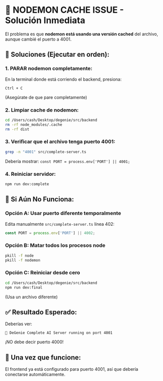 # 🚨 NODEMON CACHE ISSUE - Solución Inmediata

El problema es que **nodemon está usando una versión cached** del archivo, aunque cambié el puerto a 4001.

## 🔧 Soluciones (Ejecutar en orden):

### 1. **PARAR nodemon completamente:**
En la terminal donde está corriendo el backend, presiona:
```
Ctrl + C
```
(Asegúrate de que pare completamente)

### 2. **Limpiar cache de nodemon:**
```bash
cd /Users/cash/Desktop/degenie/src/backend
rm -rf node_modules/.cache
rm -rf dist
```

### 3. **Verificar que el archivo tenga puerto 4001:**
```bash
grep -n "4001" src/complete-server.ts
```
Debería mostrar: `const PORT = process.env['PORT'] || 4001;`

### 4. **Reiniciar servidor:**
```bash
npm run dev:complete
```

## 🎯 Si Aún No Funciona:

### **Opción A: Usar puerto diferente temporalmente**
Edita manualmente `src/complete-server.ts` línea 402:
```typescript
const PORT = process.env['PORT'] || 4002;
```

### **Opción B: Matar todos los procesos node**
```bash
pkill -f node
pkill -f nodemon
```

### **Opción C: Reiniciar desde cero**
```bash
cd /Users/cash/Desktop/degenie/src/backend
npm run dev:final
```
(Usa un archivo diferente)

## ✅ Resultado Esperado:

Deberías ver:
```
🚀 DeGenie Complete AI Server running on port 4001
```

¡NO debe decir puerto 4000!

## 🎯 Una vez que funcione:

El frontend ya está configurado para puerto 4001, así que debería conectarse automáticamente.